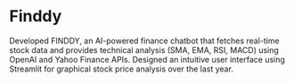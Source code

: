 # Finddy
Developed FINDDY, an AI-powered finance chatbot that fetches real-time stock data and provides technical analysis (SMA, EMA, RSI, MACD) using OpenAI and Yahoo Finance APIs. Designed an intuitive user interface using Streamlit for graphical stock price analysis over the last year. 
